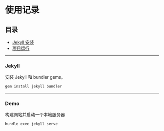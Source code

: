 使用记录
======


目录
-----------------
*   [Jekyll 安装](#Jekyll)
*   [项目运行](#demo)


* * *

### Jekyll

安装 Jekyll 和 bundler gems。

```bash
gem install jekyll bundler
```


* * *

### Demo

构建网站并启动一个本地服务器

```bash
bundle exec jekyll serve
```

